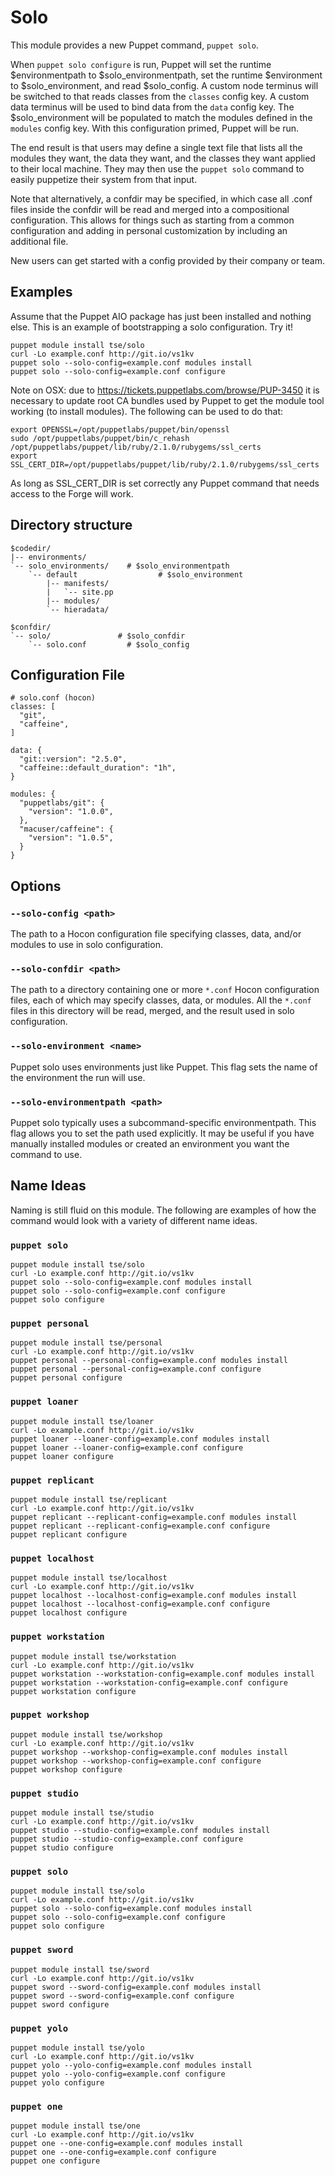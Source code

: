 # Solo #

This module provides a new Puppet command, `puppet solo`.

When `puppet solo configure` is run, Puppet will set the runtime
$environmentpath to $solo_environmentpath, set the runtime $environment
to $solo_environment, and read $solo_config. A custom node
terminus will be switched to that reads classes from the `classes` config key.
A custom data terminus will be used to bind data from the `data` config key.
The $solo_environment will be populated to match the modules defined in
the `modules` config key. With this configuration primed, Puppet will be run.

The end result is that users may define a single text file that lists all the
modules they want, the data they want, and the classes they want applied to
their local machine. They may then use the `puppet solo` command to
easily puppetize their system from that input.

Note that alternatively, a confdir may be specified, in which case all .conf
files inside the confdir will be read and merged into a compositional
configuration. This allows for things such as starting from a common
configuration and adding in personal customization by including an additional
file.

New users can get started with a config provided by their company or team.

## Examples ##

Assume that the Puppet AIO package has just been installed and nothing else.
This is an example of bootstrapping a solo configuration. Try it!

    puppet module install tse/solo
    curl -Lo example.conf http://git.io/vs1kv
    puppet solo --solo-config=example.conf modules install
    puppet solo --solo-config=example.conf configure

Note on OSX: due to https://tickets.puppetlabs.com/browse/PUP-3450 it is
necessary to update root CA bundles used by Puppet to get the module tool
working (to install modules). The following can be used to do that:

    export OPENSSL=/opt/puppetlabs/puppet/bin/openssl
    sudo /opt/puppetlabs/puppet/bin/c_rehash /opt/puppetlabs/puppet/lib/ruby/2.1.0/rubygems/ssl_certs
    export SSL_CERT_DIR=/opt/puppetlabs/puppet/lib/ruby/2.1.0/rubygems/ssl_certs

As long as SSL_CERT_DIR is set correctly any Puppet command that needs access to the
Forge will work.

## Directory structure ##

    $codedir/
    |-- environments/
    `-- solo_environments/    # $solo_environmentpath
        `-- default                  # $solo_environment
            |-- manifests/
            |   `-- site.pp
            |-- modules/
            `-- hieradata/

    $confdir/
    `-- solo/               # $solo_confdir
        `-- solo.conf         # $solo_config

## Configuration File ##

    # solo.conf (hocon)
    classes: [
      "git",
      "caffeine",
    ]

    data: {
      "git::version": "2.5.0",
      "caffeine::default_duration": "1h",
    }

    modules: {
      "puppetlabs/git": {
        "version": "1.0.0",
      },
      "macuser/caffeine": {
        "version": "1.0.5",
      }
    }

## Options ##

### `--solo-config <path>` ###

The path to a Hocon configuration file specifying classes, data, and/or modules
to use in solo configuration.

### `--solo-confdir <path>` ###

The path to a directory containing one or more `*.conf` Hocon configuration
files, each of which may specify classes, data, or modules. All the `*.conf`
files in this directory will be read, merged, and the result used in solo
configuration.

### `--solo-environment <name>` ###

Puppet solo uses environments just like Puppet. This flag sets the name of
the environment the run will use.

### `--solo-environmentpath <path>` ###

Puppet solo typically uses a subcommand-specific environmentpath. This
flag allows you to set the path used explicitly. It may be useful if you have
manually installed modules or created an environment you want the command to
use.

## Name Ideas ##

Naming is still fluid on this module. The following are examples of how the
command would look with a variety of different name ideas.

### `puppet solo` ###

    puppet module install tse/solo
    curl -Lo example.conf http://git.io/vs1kv
    puppet solo --solo-config=example.conf modules install
    puppet solo --solo-config=example.conf configure
    puppet solo configure

### `puppet personal` ###

    puppet module install tse/personal
    curl -Lo example.conf http://git.io/vs1kv
    puppet personal --personal-config=example.conf modules install
    puppet personal --personal-config=example.conf configure
    puppet personal configure

### `puppet loaner` ###

    puppet module install tse/loaner
    curl -Lo example.conf http://git.io/vs1kv
    puppet loaner --loaner-config=example.conf modules install
    puppet loaner --loaner-config=example.conf configure
    puppet loaner configure

### `puppet replicant` ###

    puppet module install tse/replicant
    curl -Lo example.conf http://git.io/vs1kv
    puppet replicant --replicant-config=example.conf modules install
    puppet replicant --replicant-config=example.conf configure
    puppet replicant configure

### `puppet localhost` ###

    puppet module install tse/localhost
    curl -Lo example.conf http://git.io/vs1kv
    puppet localhost --localhost-config=example.conf modules install
    puppet localhost --localhost-config=example.conf configure
    puppet localhost configure

### `puppet workstation` ###

    puppet module install tse/workstation
    curl -Lo example.conf http://git.io/vs1kv
    puppet workstation --workstation-config=example.conf modules install
    puppet workstation --workstation-config=example.conf configure
    puppet workstation configure

### `puppet workshop` ###

    puppet module install tse/workshop
    curl -Lo example.conf http://git.io/vs1kv
    puppet workshop --workshop-config=example.conf modules install
    puppet workshop --workshop-config=example.conf configure
    puppet workshop configure

### `puppet studio` ###

    puppet module install tse/studio
    curl -Lo example.conf http://git.io/vs1kv
    puppet studio --studio-config=example.conf modules install
    puppet studio --studio-config=example.conf configure
    puppet studio configure

### `puppet solo` ###

    puppet module install tse/solo
    curl -Lo example.conf http://git.io/vs1kv
    puppet solo --solo-config=example.conf modules install
    puppet solo --solo-config=example.conf configure
    puppet solo configure

### `puppet sword` ###

    puppet module install tse/sword
    curl -Lo example.conf http://git.io/vs1kv
    puppet sword --sword-config=example.conf modules install
    puppet sword --sword-config=example.conf configure
    puppet sword configure

### `puppet yolo` ###

    puppet module install tse/yolo
    curl -Lo example.conf http://git.io/vs1kv
    puppet yolo --yolo-config=example.conf modules install
    puppet yolo --yolo-config=example.conf configure
    puppet yolo configure

### `puppet one` ###

    puppet module install tse/one
    curl -Lo example.conf http://git.io/vs1kv
    puppet one --one-config=example.conf modules install
    puppet one --one-config=example.conf configure
    puppet one configure
